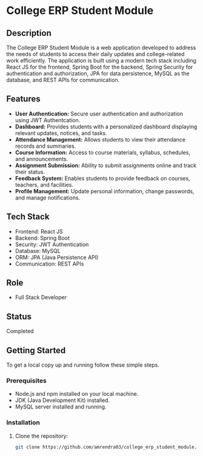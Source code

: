 # College ERP Student Module

## Description
The College ERP Student Module is a web application developed to address the needs of students to access their daily updates and college-related work efficiently. The application is built using a modern tech stack including React JS for the frontend, Spring Boot for the backend, Spring Security for authentication and authorization, JPA for data persistence, MySQL as the database, and REST APIs for communication.

## Features
- **User Authentication:** Secure user authentication and authorization using JWT Authentcation.
- **Dashboard:** Provides students with a personalized dashboard displaying relevant updates, notices, and tasks.
- **Attendance Management:** Allows students to view their attendance records and summaries.
- **Course Information:** Access to course materials, syllabus, schedules, and announcements.
- **Assignment Submission:** Ability to submit assignments online and track their status.
- **Feedback System:** Enables students to provide feedback on courses, teachers, and facilities.
- **Profile Management:** Update personal information, change passwords, and manage notifications.

## Tech Stack
- Frontend: React JS
- Backend: Spring Boot
- Security: JWT Authentication
- Database: MySQL
- ORM: JPA (Java Persistence API)
- Communication: REST APIs

## Role
- Full Stack Developer

## Status
Completed

## Getting Started
To get a local copy up and running follow these simple steps.

### Prerequisites
- Node.js and npm installed on your local machine.
- JDK (Java Development Kit) installed.
- MySQL server installed and running.

### Installation
1. Clone the repository:
   ```sh
   git clone https://github.com/amrendra03/college_erp_student_module.git
